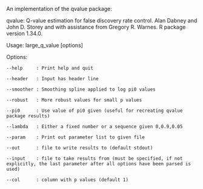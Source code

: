 An implementation of the qvalue package:

qvalue: Q-value estimation for false discovery rate control. Alan Dabney and John D. Storey and with assistance from Gregory R. Warnes. R package version 1.34.0.

Usage: large_q_value [options]

Options:

    --help     : Print help and quit
    
    --header   : Input has header line

    --smoother : Smoothing spline applied to log pi0 values

    --robust   : More robust values for small p values

    --pi0      : Use value of pi0 given (useful for recreating qvalue package results)

    --lambda   : Either a fixed number or a sequence given 0,0.9,0.05

    --param    : Print out parameter list to given file

    --out      : file to write results to (default stdout)

    --input    : file to take results from (must be specified, if not explicitly, the last parameter after all options have been parsed is used)

    --col      : column with p values (default 1)
